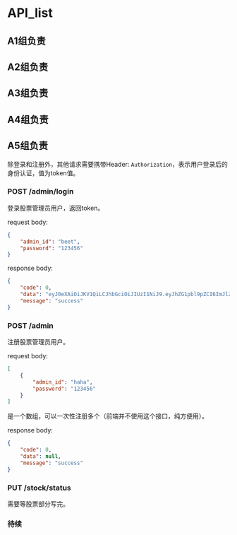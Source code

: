# API_list

## A1组负责



## A2组负责



## A3组负责



## A4组负责



## A5组负责

除登录和注册外，其他请求需要携带Header: `Authorization`，表示用户登录后的身份认证，值为token值。

### POST /admin/login

登录股票管理员用户，返回token。

request body: 

```json
{
    "admin_id": "beet",
    "password": "123456"
}
```

response body:

```json
{
    "code": 0,
    "data": "eyJ0eXAiOiJKV1QiLCJhbGciOiJIUzI1NiJ9.eyJhZG1pbl9pZCI6ImJlZXQiLCJ0eXBlIjoiYWRtaW4iLCJleHAiOjE2NTM1MDM0Mjh9.7B8yU34jAMDVakE6WazvCTUcssnk1QuRo1CCWVh93n4",
    "message": "success"
}
```

### POST /admin

注册股票管理员用户。

request body: 

```json
[
    {
        "admin_id": "haha",
        "password": "123456"
    }
]
```

是一个数组，可以一次性注册多个（前端并不使用这个接口，纯方便用）。

response body:

```json
{
    "code": 0,
    "data": null,
    "message": "success"
}
```

### PUT /stock/status

需要等股票部分写完。

### 待续

